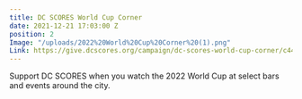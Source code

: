 ```yaml
---
title: DC SCORES World Cup Corner
date: 2021-12-21 17:03:00 Z
position: 2
Image: "/uploads/2022%20World%20Cup%20Corner%20(1).png"
Link: https://give.dcscores.org/campaign/dc-scores-world-cup-corner/c443600
---
```


Support DC SCORES when you watch the 2022 World Cup at select bars and events around the city.